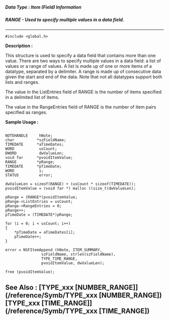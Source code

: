 ##### Data Type : Item (Field) Information
##### RANGE - Used to specify multiple values in a data field.
---
```
#include <global.h>
```
**Description :**

This structure is used to specify a data field that contains more than one 
value.  There are two ways to specify multiple values in a data field:  a list 
of values or a range of values.  A list is made up of one or more items of a 
datatype, separated by a delimiter.  A range is made up of consecutive data 
given the start and end of the data.  Note that not all datatypes support both 
lists and ranges.

The value in the ListEntries field of RANGE is the number of items specified in 
a delimited list of items.

The value in the RangeEntries field of RANGE is the number of item pairs 
specified as ranges.


**Sample Usage :**
```

NOTEHANDLE     hNote;
char          *szFieldName;
TIMEDATE      *aTimeDates;
WORD           usCount;
DWORD          dwValueLen;
void far      *pvoidItemValue;
RANGE         *pRange;
TIMEDATE      *pTimeDate;
WORD           i;
STATUS         error;

dwValueLen = sizeof(RANGE) + (usCount * sizeof(TIMEDATE));
pvoidItemValue = (void far *) malloc ((size_t)dwValueLen);

pRange = (RANGE*)pvoidItemValue;
pRange->ListEntries = usCount;
pRange->RangeEntries = 0;
pRange++;
pTimeDate = (TIMEDATE*)pRange;

for (i = 0; i < usCount; i++)
{
    *pTimeDate = aTimeDates[i];
    pTimeDate++;
}
    
error = NSFItemAppend (hNote, ITEM_SUMMARY,
                szFieldName, strlen(szFieldName),
                TYPE_TIME_RANGE,
                pvoidItemValue, dwValueLen);

free (pvoidItemValue);
```
**See Also :**
[TYPE_xxx [NUMBER_RANGE]](/reference/Symb/TYPE_xxx [NUMBER_RANGE])
[TYPE_xxx [TIME_RANGE]](/reference/Symb/TYPE_xxx [TIME_RANGE])
---
